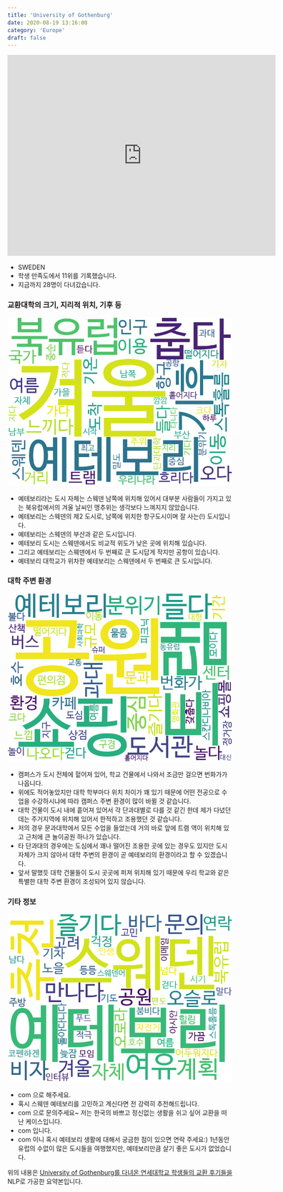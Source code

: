 ```yaml
---
title: 'University of Gothenburg'
date: 2020-08-19 13:16:00
category: 'Europe'
draft: false
---
```


<iframe
width="600"
height="450"
frameborder="0" style="border:0"
src="https://www.google.com/maps/embed/v1/place?key=AIzaSyC9e1AME-pVmWC4hBpFdu5S4dKzyepa3HQ&q=University+of+Gothenburg&center=57.698171900000006,11.971878&zoom=14" allowfullscreen>
</iframe>


* SWEDEN
* 학생 만족도에서 11위를 기록했습니다.
* 지금까지 28명이 다녀갔습니다. 

### 교환대학의 크기, 지리적 위치, 기후 등

![gen_info-WordCloud](../univ_wordclouds_okt/gen_info/SE000011_gen_info_okt.png)

* 예테보리라는 도시 자체는 스웨덴 남쪽에 위치해 있어서 대부분 사람들이 가지고 있는 북유럽에서의 겨울 날씨인 맹추위는 생각보다 느껴지지 않았습니다.
* 예테보리는 스웨덴의 제2 도시로, 남쪽에 위치한 항구도시이며 잘 사는(!) 도시입니다.
* 예테보리는 스웨덴의 부산과 같은 도시입니다.
* 예테보리 도시는 스웨덴에서도 비교적 위도가 낮은 곳에 위치해 있습니다.
* 그리고 예테보리는 스웨덴에서 두 번째로 큰 도시답게 작지만 공항이 있습니다.
* 예테보리 대학교가 위차한 예테보리는 스웨덴에서 두 번째로 큰 도시입니다.


### 대학 주변 환경

![env_info-WordCloud](../univ_wordclouds_okt/env_info/SE000011_env_info_okt.png)

* 캠퍼스가 도시 전체에 헡어져 있어, 학교 건물에서 나와서 조금만 걸으면 번화가가 나옵니다.
* 위에도 적어놓았지만 대학 학부마다 위치 차이가 꽤 있기 때문에 어떤 전공으로 수업을 수강하시냐에 따라 캠퍼스 주변 환경이 많이 바뀔 것 같습니다.
* 대학 건물이 도시 내에 흩어져 있어서 각 단과대별로 다를 것 같긴 한데 제가 다녔던 데는 주거지역에 위치해 있어서 한적하고 조용했던 것 같습니다.
* 저의 경우 문과대학에서 모든 수업을 들었는데 거의 바로 앞에 트램 역이 위치해 있고 근처에 큰 놀이공원 하나가 있습니다.
* 타 단과대의 경우에는 도심에서 꽤나 떨어진 조용한 곳에 있는 경우도 있지만 도시 자체가 크지 않아서 대학 주변의 환경이 곧 예테보리의 환경이라고 할 수 있겠습니다.
* 앞서 말했듯 대학 건물들이 도시 곳곳에 퍼져 위치해 있기 때문에 우리 학교와 같은 특별한 대학 주변 환경이 조성되어 있지 않습니다.


### 기타 정보

![etc_info-WordCloud](../univ_wordclouds_okt/etc_info/SE000011_etc_info_okt.png)

* com 으로 해주세요.
* 혹시 스웨덴 예테보리를 고민하고 계신다면 전 강력히 추천해드립니다.
* com 으로 문의주세요~ 저는 한국의 바쁘고 정신없는 생활을 쉬고 싶어 교환을 떠난 케이스입니다.
* com 입니다.
* com 이니 혹시 예테보리 생활에 대해서 궁금한 점이 있으면 연락 주세요:) 1년동안 유럽의 수없이 많은 도시들을 여행했지만, 예테보리만큼 살기 좋은 도시가 없었습니다.


위의 내용은 [University of Gothenburg를 다녀온 연세대학교 학생들의 교환 후기들을](http://oia.yonsei.ac.kr/partner/expReport.asp?ucode=SE000011&bgbn=A) NLP로 가공한 요약본입니다. 
